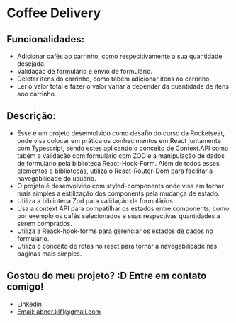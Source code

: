 # Coffee Delivery

## Funcionalidades:
- Adicionar cafés ao carrinho, como respecitivamente a sua quantidade desejada.
- Validação de formulário e envio de formulário.
- Deletar itens do carrinho, como tabém adicionar itens ao carrinho.
- Ler o valor total e fazer o valor variar a depender da quantidade de itens aoo carrinho.

## Descrição:
- Esse é um projeto desenvolvido como desafio do curso da Rocketseat, onde visa colocar em prática os conhecimentos em React juntamente com Typescript, sendo estes aplicando o conceito de Context.API como tabém a validação com formulário com ZOD e a manipulação de dados de formulário pela biblioteca React-Hook-Form. Além de todos esses elementos e bibliotecas, utiliza o React-Router-Dom para facilitar a navegabilidade do usuário. 
- O projeto é desenvolvido com styled-components onde visa em tornar mais simples a estilização dos components pela mudança de estado.
- Utiliza a biblioteca Zod para validação de formulários.
- Usa a context API para compatilhar os estados entre components, como por exemplo os cafés selecionados e suas respectivas quantidades a serem comprados.
- Utiliza a Reack-hook-forms para gerenciar os estados de dados no formulário.
- Utiliza o conceito de rotas no react para tornar a navegabilidade nas páginas mais simples.


## Gostou do meu projeto? :D Entre em contato comigo! 
- [Linkedin](https://www.linkedin.com/in/abner-santos-b195b8228/) <br/>
- [Email: abner.kif1@gmail.com](mailto:abner.kif1@gmail.com)
